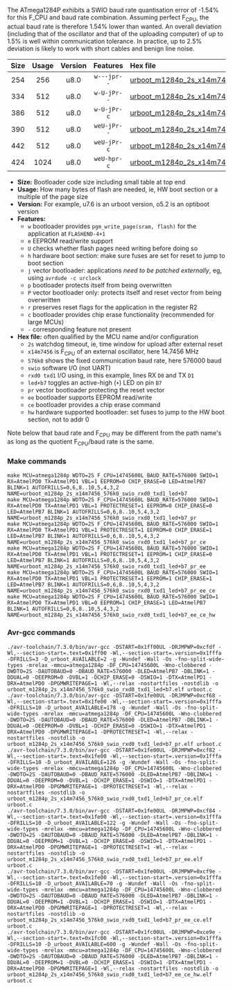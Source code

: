 The ATmega1284P exhibits a SWIO baud rate quantisation error of -1.54% for this F_CPU and baud rate combination. Assuming perfect F<sub>CPU</sub>, the actual baud rate is therefore 1.54% lower than wanted. An overall deviation (including that of the oscillator and that of the uploading computer) of up to 1.5% is well within communication tolerance. In practice, up to 2.5% deviation is likely to work with short cables and benign line noise.

|Size|Usage|Version|Features|Hex file|
|:-:|:-:|:-:|:-:|:--|
|254|256|u8.0|`w---jpr--`|[urboot_m1284p_2s_x14m7456_576k0_swio_rxd0_txd1_led+b7.hex](https://raw.githubusercontent.com/stefanrueger/urboot.hex/main/boards/bobuino/atmega1284p/watchdog_2_s/external_oscillator_x/14m745600_hz/%2B576k0_baud/uart0_rxd0_txd1/led%2Bb7/urboot_m1284p_2s_x14m7456_576k0_swio_rxd0_txd1_led%2Bb7.hex)|
|334|512|u8.0|`w-U-jPr--`|[urboot_m1284p_2s_x14m7456_576k0_swio_rxd0_txd1_led+b7_pr.hex](https://raw.githubusercontent.com/stefanrueger/urboot.hex/main/boards/bobuino/atmega1284p/watchdog_2_s/external_oscillator_x/14m745600_hz/%2B576k0_baud/uart0_rxd0_txd1/led%2Bb7/urboot_m1284p_2s_x14m7456_576k0_swio_rxd0_txd1_led%2Bb7_pr.hex)|
|386|512|u8.0|`w-U-jPr-c`|[urboot_m1284p_2s_x14m7456_576k0_swio_rxd0_txd1_led+b7_pr_ce.hex](https://raw.githubusercontent.com/stefanrueger/urboot.hex/main/boards/bobuino/atmega1284p/watchdog_2_s/external_oscillator_x/14m745600_hz/%2B576k0_baud/uart0_rxd0_txd1/led%2Bb7/urboot_m1284p_2s_x14m7456_576k0_swio_rxd0_txd1_led%2Bb7_pr_ce.hex)|
|390|512|u8.0|`weU-jPr--`|[urboot_m1284p_2s_x14m7456_576k0_swio_rxd0_txd1_led+b7_pr_ee.hex](https://raw.githubusercontent.com/stefanrueger/urboot.hex/main/boards/bobuino/atmega1284p/watchdog_2_s/external_oscillator_x/14m745600_hz/%2B576k0_baud/uart0_rxd0_txd1/led%2Bb7/urboot_m1284p_2s_x14m7456_576k0_swio_rxd0_txd1_led%2Bb7_pr_ee.hex)|
|442|512|u8.0|`weU-jPr-c`|[urboot_m1284p_2s_x14m7456_576k0_swio_rxd0_txd1_led+b7_pr_ee_ce.hex](https://raw.githubusercontent.com/stefanrueger/urboot.hex/main/boards/bobuino/atmega1284p/watchdog_2_s/external_oscillator_x/14m745600_hz/%2B576k0_baud/uart0_rxd0_txd1/led%2Bb7/urboot_m1284p_2s_x14m7456_576k0_swio_rxd0_txd1_led%2Bb7_pr_ee_ce.hex)|
|424|1024|u8.0|`weU-hpr-c`|[urboot_m1284p_2s_x14m7456_576k0_swio_rxd0_txd1_led+b7_ee_ce_hw.hex](https://raw.githubusercontent.com/stefanrueger/urboot.hex/main/boards/bobuino/atmega1284p/watchdog_2_s/external_oscillator_x/14m745600_hz/%2B576k0_baud/uart0_rxd0_txd1/led%2Bb7/urboot_m1284p_2s_x14m7456_576k0_swio_rxd0_txd1_led%2Bb7_ee_ce_hw.hex)|

- **Size:** Bootloader code size including small table at top end
- **Usage:** How many bytes of flash are needed, ie, HW boot section or a multiple of the page size
- **Version:** For example, u7.6 is an urboot version, o5.2 is an optiboot version
- **Features:**
  + `w` bootloader provides `pgm_write_page(sram, flash)` for the application at `FLASHEND-4+1`
  + `e` EEPROM read/write support
  + `U` checks whether flash pages need writing before doing so
  + `h` hardware boot section: make sure fuses are set for reset to jump to boot section
  + `j` vector bootloader: applications *need to be patched externally*, eg, using `avrdude -c urclock`
  + `p` bootloader protects itself from being overwritten
  + `P` vector bootloader only: protects itself and reset vector from being overwritten
  + `r` preserves reset flags for the application in the register R2
  + `c` bootloader provides chip erase functionality (recommended for large MCUs)
  + `-` corresponding feature not present
- **Hex file:** often qualified by the MCU name and/or configuration
  + `2s` watchdog timeout, ie, time window for upload after external reset
  + `x14m7456` is F<sub>CPU</sub> of an external oscillator, here 14.7456 MHz
  + `576k0` shows the fixed communication baud rate, here 576000 baud
  + `swio` software I/O (not UART)
  + `rxd0 txd1` I/O using, in this example, lines RX `D0` and TX `D1`
  + `led+b7` toggles an active-high (`+`) LED on pin `B7`
  + `pr` vector bootloader protecting the reset vector
  + `ee` bootloader supports EEPROM read/write
  + `ce` bootloader provides a chip erase command
  + `hw` hardware supported bootloader: set fuses to jump to the HW boot section, not to addr 0


Note below that baud rate and F<sub>CPU</sub> may be different from the path name's as long as the quotient F<sub>CPU</sub>/baud rate is the same.

### Make commands
```
make MCU=atmega1284p WDTO=2S F_CPU=14745600L BAUD_RATE=576000 SWIO=1 RX=AtmelPD0 TX=AtmelPD1 VBL=1 EEPROM=0 CHIP_ERASE=0 LED=AtmelPB7 BLINK=1 AUTOFRILLS=0,6,8..10,5,4,3,2 NAME=urboot_m1284p_2s_x14m7456_576k0_swio_rxd0_txd1_led+b7
make MCU=atmega1284p WDTO=2S F_CPU=14745600L BAUD_RATE=576000 SWIO=1 RX=AtmelPD0 TX=AtmelPD1 VBL=1 PROTECTRESET=1 EEPROM=0 CHIP_ERASE=0 LED=AtmelPB7 BLINK=1 AUTOFRILLS=0,6,8..10,5,4,3,2 NAME=urboot_m1284p_2s_x14m7456_576k0_swio_rxd0_txd1_led+b7_pr
make MCU=atmega1284p WDTO=2S F_CPU=14745600L BAUD_RATE=576000 SWIO=1 RX=AtmelPD0 TX=AtmelPD1 VBL=1 PROTECTRESET=1 EEPROM=0 CHIP_ERASE=1 LED=AtmelPB7 BLINK=1 AUTOFRILLS=0,6,8..10,5,4,3,2 NAME=urboot_m1284p_2s_x14m7456_576k0_swio_rxd0_txd1_led+b7_pr_ce
make MCU=atmega1284p WDTO=2S F_CPU=14745600L BAUD_RATE=576000 SWIO=1 RX=AtmelPD0 TX=AtmelPD1 VBL=1 PROTECTRESET=1 EEPROM=1 CHIP_ERASE=0 LED=AtmelPB7 BLINK=1 AUTOFRILLS=0,6,8..10,5,4,3,2 NAME=urboot_m1284p_2s_x14m7456_576k0_swio_rxd0_txd1_led+b7_pr_ee
make MCU=atmega1284p WDTO=2S F_CPU=14745600L BAUD_RATE=576000 SWIO=1 RX=AtmelPD0 TX=AtmelPD1 VBL=1 PROTECTRESET=1 EEPROM=1 CHIP_ERASE=1 LED=AtmelPB7 BLINK=1 AUTOFRILLS=0,6,8..10,5,4,3,2 NAME=urboot_m1284p_2s_x14m7456_576k0_swio_rxd0_txd1_led+b7_pr_ee_ce
make MCU=atmega1284p WDTO=2S F_CPU=14745600L BAUD_RATE=576000 SWIO=1 RX=AtmelPD0 TX=AtmelPD1 VBL=0 EEPROM=1 CHIP_ERASE=1 LED=AtmelPB7 BLINK=1 AUTOFRILLS=0,6,8..10,5,4,3,2 NAME=urboot_m1284p_2s_x14m7456_576k0_swio_rxd0_txd1_led+b7_ee_ce_hw
```

### Avr-gcc commands
```
./avr-toolchain/7.3.0/bin/avr-gcc -DSTART=0x1ff00UL -DRJMPWP=0xcfdf -Wl,--section-start=.text=0x1ff00 -Wl,--section-start=.version=0x1fffa -DFRILLS=3 -D_urboot_AVAILABLE=2 -g -Wundef -Wall -Os -fno-split-wide-types -mrelax -mmcu=atmega1284p -DF_CPU=14745600L -Wno-clobbered -DWDTO=2S -DAUTOBAUD=0 -DBAUD_RATE=576000 -DLED=AtmelPB7 -DBLINK=1 -DDUAL=0 -DEEPROM=0 -DVBL=1 -DCHIP_ERASE=0 -DSWIO=1 -DTX=AtmelPD1 -DRX=AtmelPD0 -DPGMWRITEPAGE=1 -Wl,--relax -nostartfiles -nostdlib -o urboot_m1284p_2s_x14m7456_576k0_swio_rxd0_txd1_led+b7.elf urboot.c
./avr-toolchain/7.3.0/bin/avr-gcc -DSTART=0x1fe00UL -DRJMPWP=0xcf68 -Wl,--section-start=.text=0x1fe00 -Wl,--section-start=.version=0x1fffa -DFRILLS=10 -D_urboot_AVAILABLE=178 -g -Wundef -Wall -Os -fno-split-wide-types -mrelax -mmcu=atmega1284p -DF_CPU=14745600L -Wno-clobbered -DWDTO=2S -DAUTOBAUD=0 -DBAUD_RATE=576000 -DLED=AtmelPB7 -DBLINK=1 -DDUAL=0 -DEEPROM=0 -DVBL=1 -DCHIP_ERASE=0 -DSWIO=1 -DTX=AtmelPD1 -DRX=AtmelPD0 -DPGMWRITEPAGE=1 -DPROTECTRESET=1 -Wl,--relax -nostartfiles -nostdlib -o urboot_m1284p_2s_x14m7456_576k0_swio_rxd0_txd1_led+b7_pr.elf urboot.c
./avr-toolchain/7.3.0/bin/avr-gcc -DSTART=0x1fe00UL -DRJMPWP=0xcf82 -Wl,--section-start=.text=0x1fe00 -Wl,--section-start=.version=0x1fffa -DFRILLS=10 -D_urboot_AVAILABLE=126 -g -Wundef -Wall -Os -fno-split-wide-types -mrelax -mmcu=atmega1284p -DF_CPU=14745600L -Wno-clobbered -DWDTO=2S -DAUTOBAUD=0 -DBAUD_RATE=576000 -DLED=AtmelPB7 -DBLINK=1 -DDUAL=0 -DEEPROM=0 -DVBL=1 -DCHIP_ERASE=1 -DSWIO=1 -DTX=AtmelPD1 -DRX=AtmelPD0 -DPGMWRITEPAGE=1 -DPROTECTRESET=1 -Wl,--relax -nostartfiles -nostdlib -o urboot_m1284p_2s_x14m7456_576k0_swio_rxd0_txd1_led+b7_pr_ce.elf urboot.c
./avr-toolchain/7.3.0/bin/avr-gcc -DSTART=0x1fe00UL -DRJMPWP=0xcf84 -Wl,--section-start=.text=0x1fe00 -Wl,--section-start=.version=0x1fffa -DFRILLS=10 -D_urboot_AVAILABLE=122 -g -Wundef -Wall -Os -fno-split-wide-types -mrelax -mmcu=atmega1284p -DF_CPU=14745600L -Wno-clobbered -DWDTO=2S -DAUTOBAUD=0 -DBAUD_RATE=576000 -DLED=AtmelPB7 -DBLINK=1 -DDUAL=0 -DEEPROM=1 -DVBL=1 -DCHIP_ERASE=0 -DSWIO=1 -DTX=AtmelPD1 -DRX=AtmelPD0 -DPGMWRITEPAGE=1 -DPROTECTRESET=1 -Wl,--relax -nostartfiles -nostdlib -o urboot_m1284p_2s_x14m7456_576k0_swio_rxd0_txd1_led+b7_pr_ee.elf urboot.c
./avr-toolchain/7.3.0/bin/avr-gcc -DSTART=0x1fe00UL -DRJMPWP=0xcf9e -Wl,--section-start=.text=0x1fe00 -Wl,--section-start=.version=0x1fffa -DFRILLS=10 -D_urboot_AVAILABLE=70 -g -Wundef -Wall -Os -fno-split-wide-types -mrelax -mmcu=atmega1284p -DF_CPU=14745600L -Wno-clobbered -DWDTO=2S -DAUTOBAUD=0 -DBAUD_RATE=576000 -DLED=AtmelPB7 -DBLINK=1 -DDUAL=0 -DEEPROM=1 -DVBL=1 -DCHIP_ERASE=1 -DSWIO=1 -DTX=AtmelPD1 -DRX=AtmelPD0 -DPGMWRITEPAGE=1 -DPROTECTRESET=1 -Wl,--relax -nostartfiles -nostdlib -o urboot_m1284p_2s_x14m7456_576k0_swio_rxd0_txd1_led+b7_pr_ee_ce.elf urboot.c
./avr-toolchain/7.3.0/bin/avr-gcc -DSTART=0x1fc00UL -DRJMPWP=0xce9e -Wl,--section-start=.text=0x1fc00 -Wl,--section-start=.version=0x1fffa -DFRILLS=10 -D_urboot_AVAILABLE=600 -g -Wundef -Wall -Os -fno-split-wide-types -mrelax -mmcu=atmega1284p -DF_CPU=14745600L -Wno-clobbered -DWDTO=2S -DAUTOBAUD=0 -DBAUD_RATE=576000 -DLED=AtmelPB7 -DBLINK=1 -DDUAL=0 -DEEPROM=1 -DVBL=0 -DCHIP_ERASE=1 -DSWIO=1 -DTX=AtmelPD1 -DRX=AtmelPD0 -DPGMWRITEPAGE=1 -Wl,--relax -nostartfiles -nostdlib -o urboot_m1284p_2s_x14m7456_576k0_swio_rxd0_txd1_led+b7_ee_ce_hw.elf urboot.c
```

